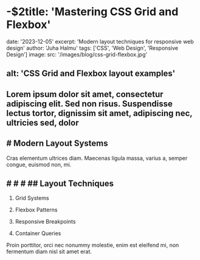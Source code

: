 
# -$2title: 'Mastering CSS Grid and Flexbox'

date: '2023-12-05'
excerpt: 'Modern layout techniques for responsive web design'
author: 'Juha Halmu'
tags: ['CSS', 'Web Design', 'Responsive Design']
image:
  src: '/images/blog/css-grid-flexbox.jpg'

## alt: 'CSS Grid and Flexbox layout examples'

## Lorem ipsum dolor sit amet, consectetur adipiscing elit. Sed non risus. Suspendisse lectus tortor, dignissim sit amet, adipiscing nec, ultricies sed, dolor

## # Modern Layout Systems

Cras elementum ultrices diam. Maecenas ligula massa, varius a, semper congue, euismod non, mi.

## # # # ## Layout Techniques


1. Grid Systems


1. Flexbox Patterns


1. Responsive Breakpoints


1. Container Queries

Proin porttitor, orci nec nonummy molestie, enim est eleifend mi, non fermentum diam nisl sit amet erat.
